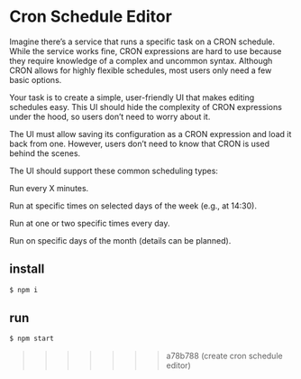 # Cron Schedule Editor

Imagine there’s a service that runs a specific task on a CRON schedule. While the service works fine, CRON expressions are hard to use because they require knowledge of a complex and uncommon syntax. Although CRON allows for highly flexible schedules, most users only need a few basic options.

Your task is to create a simple, user-friendly UI that makes editing schedules easy. This UI should hide the complexity of CRON expressions under the hood, so users don’t need to worry about it.

The UI must allow saving its configuration as a CRON expression and load it back from one. However, users don’t need to know that CRON is used behind the scenes.

The UI should support these common scheduling types:

Run every X minutes.

Run at specific times on selected days of the week (e.g., at 14:30).

Run at one or two specific times every day.

Run on specific days of the month (details can be planned).


## install

```sh
$ npm i
```

## run

```sh
$ npm start
```
>>>>>>> a78b788 (create cron schedule editor)
